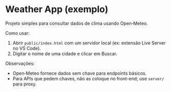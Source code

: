 # Weather App (exemplo)

Projeto simples para consultar dados de clima usando Open‑Meteo.

Como usar:
1. Abrir `public/index.html` com um servidor local (ex: extensão Live Server no VS Code).
2. Digitar o nome de uma cidade e clicar em Buscar.

Observações:
- Open‑Meteo fornece dados sem chave para endpoints básicos.
- Para APIs que pedem chaves, não as coloque no front-end; use `server/` para proxy.